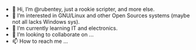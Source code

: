 - 👋 Hi, I’m @rubentey, just a rookie scripter, and more else.
- 👀 I’m interested in GNU/Linux and other Open Sources systems (maybe not all lacks Windows sys).
- 🌱 I’m currently learning IT and electronics.
- 💞️ I’m looking to collaborate on ...
- 📫 How to reach me ...

<!---
rubentey/rubentey is a ✨ special ✨ repository because its `README.md` (this file) appears on your GitHub profile.
You can click the Preview link to take a look at your changes.
--->
